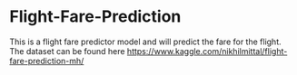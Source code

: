 # Flight-Fare-Prediction
This is a flight fare predictor model and will predict the fare for the flight. The dataset can be found here https://www.kaggle.com/nikhilmittal/flight-fare-prediction-mh/

